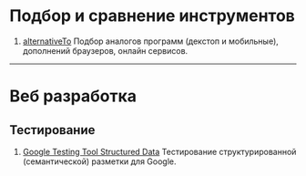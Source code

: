 # Подбор и сравнение инструментов

1. [alternativeTo](http://alternativeto.net/ "Сервис alternativeTo")  Подбор аналогов программ (декстоп и мобильные), дополнений браузеров, онлайн сервисов.

***

# Веб разработка

## Тестирование
1. [Google Testing Tool Structured Data](http://alternativeto.net/ "Сервис Google Testing Tool Structured Data")  Тестирование структурированной (семантической) разметки для Google. 
